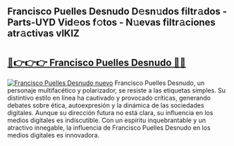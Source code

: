 ## Francisco Puelles Desnudo D𝚎sn𝚞dos filtr𝚊dos - Parts-UYD Vid𝚎os f𝚘tos - N𝚞evas filtr𝚊ciones atr𝚊ctivas vlKIZ

# <h2><a href="http://mb21fp2.tromn.icu/?c=Francisco+Puelles+Desnudo">🔗👉👉👉 Francisco Puelles Desnudo 🔗🔗</a></h2>

[![Francisco Puelles Desnudo nuevo](https://i.imgur.com/pEAQMta.gif)](http://mb21fp2.tromn.icu/?c=Francisco+Puelles+Desnudo)
Francisco Puelles Desnudo, un personaje multifacético y polarizador, se resiste a las etiquetas simples. Su distintivo estilo en línea ha cautivado y provocado críticas, generando debates sobre ética, autoexpresión y la dinámica de las sociedades digitales. Aunque su dirección futura no está clara, su influencia en los medios digitales es indiscutible. Con un espíritu inquebrantable y un atractivo innegable, la influencia de Francisco Puelles Desnudo en los medios digitales es innovadora.
